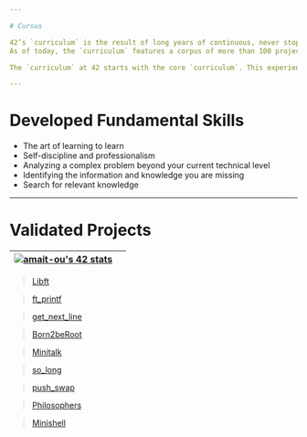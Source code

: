 ```yaml
---

# Cursus

42’s `curriculum` is the result of long years of continuous, never stopping improvement.
As of today, the `curriculum` features a corpus of more than 100 projects of various difficulty that covers many aspects of computer science (Security, Web Dev .. so on). The `curriculum` is designed to last 3 to 3.5 years and often features 2 internships.

The `curriculum` at 42 starts with the core `curriculum`. This experience sets the base for fundamental skills, both human and technical. Following each student’s personal pace, it lasts a maximum of 20 months and lets students learn `C programming` and `object-oriented programming using C++`, `and computer graphics`, `develop simple software using classic algorithms`, `discover access to the file system`, and learn management of the UNIX process`. It also includes basics of `web development`, network architecture as well as `system administration`.

---
```


# Developed Fundamental Skills

- The art of learning to learn
- Self-discipline and professionalism
- Analyzing a complex problem beyond your current technical level
- Identifying the information and knowledge you are missing
- Search for relevant knowledge

---

# Validated Projects

| [![amait-ou's 42 stats](https://badge.mediaplus.ma/darkblue/amait-ou)](https://github.com/oakoudad/badge42) |  |
|:-:|:-:|

> [Libft](https://github.com/amaitou/Libft)

> [ft_printf](https://github.com/amaitou/ft_printf)

> [get_next_line](https://github.com/amaitou/get_next_line)

> [Born2beRoot](https://github.com/amaitou/Born2beRoot)

> [Minitalk](https://github.com/amaitou/Minitalk)

> [so_long](https://github.com/amaitou/so_long)

> [push_swap](https://github.com/amaitou/push_swap)

> [Philosophers](https://github.com/amaitou/Philosophers)

> [Minishell](https://github.com/amaitou/Minishell)
